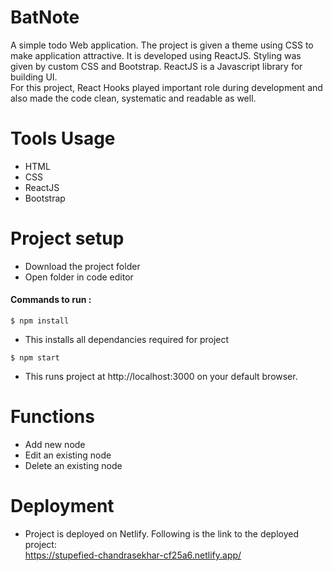# BatNote
<p>
 A simple todo Web application.
 The project is given a theme using CSS to make application attractive.
 It is developed using ReactJS. Styling was given by custom CSS and Bootstrap.
 ReactJS is a Javascript library for building UI. <br/>
 For this project, React Hooks played important role during development and also made the code clean, systematic and readable as well.
</p>

# Tools Usage
* HTML
* CSS
* ReactJS 
* Bootstrap



# Project setup
* Download the project folder
* Open folder in code editor
#### Commands to run :

```$ npm install ```
 - This installs all dependancies required for project <br/>

```$ npm start```
 - This runs project at http://localhost:3000 on your default browser. <br/>

# Functions
* Add new node
* Edit an existing node
* Delete an existing node

# Deployment
* Project is deployed on Netlify. Following is the link to the deployed project:<br/>
https://stupefied-chandrasekhar-cf25a6.netlify.app/

